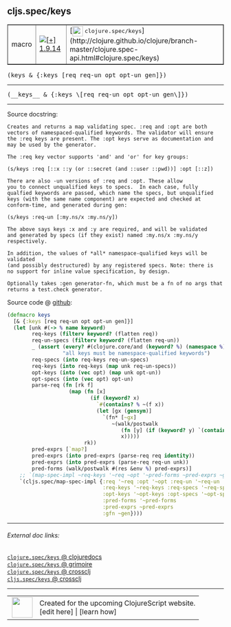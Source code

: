 ## cljs.spec/keys



 <table border="1">
<tr>
<td>macro</td>
<td><a href="https://github.com/cljsinfo/cljs-api-docs/tree/1.9.14"><img valign="middle" alt="[+] 1.9.14" title="Added in 1.9.14" src="https://img.shields.io/badge/+-1.9.14-lightgrey.svg"></a> </td>
<td>
[<img height="24px" valign="middle" src="http://i.imgur.com/1GjPKvB.png"> <samp>clojure.spec/keys</samp>](http://clojure.github.io/clojure/branch-master/clojure.spec-api.html#clojure.spec/keys)
</td>
</tr>
</table>

<samp>(keys & {:keys \[req req-un opt opt-un gen\]})</samp><br>

---

 <samp>
(__keys__ & {:keys \[req req-un opt opt-un gen\]})<br>
</samp>

---





Source docstring:

```
Creates and returns a map validating spec. :req and :opt are both
vectors of namespaced-qualified keywords. The validator will ensure
the :req keys are present. The :opt keys serve as documentation and
may be used by the generator.

The :req key vector supports 'and' and 'or' for key groups:

(s/keys :req [::x ::y (or ::secret (and ::user ::pwd))] :opt [::z])

There are also -un versions of :req and :opt. These allow
you to connect unqualified keys to specs.  In each case, fully
qualfied keywords are passed, which name the specs, but unqualified
keys (with the same name component) are expected and checked at
conform-time, and generated during gen:

(s/keys :req-un [:my.ns/x :my.ns/y])

The above says keys :x and :y are required, and will be validated
and generated by specs (if they exist) named :my.ns/x :my.ns/y
respectively.

In addition, the values of *all* namespace-qualified keys will be validated
(and possibly destructured) by any registered specs. Note: there is
no support for inline value specification, by design.

Optionally takes :gen generator-fn, which must be a fn of no args that
returns a test.check generator.
```


Source code @ [github]():

```clj
(defmacro keys
  [& {:keys [req req-un opt opt-un gen]}]
  (let [unk #(-> % name keyword)
        req-keys (filterv keyword? (flatten req))
        req-un-specs (filterv keyword? (flatten req-un))
        _ (assert (every? #(clojure.core/and (keyword? %) (namespace %)) (concat req-keys req-un-specs opt opt-un))
                  "all keys must be namespace-qualified keywords")
        req-specs (into req-keys req-un-specs)
        req-keys (into req-keys (map unk req-un-specs))
        opt-keys (into (vec opt) (map unk opt-un))
        opt-specs (into (vec opt) opt-un)
        parse-req (fn [rk f]
                    (map (fn [x]
                           (if (keyword? x)
                             `#(contains? % ~(f x))
                             (let [gx (gensym)]
                               `(fn* [~gx]
                                  ~(walk/postwalk
                                     (fn [y] (if (keyword? y) `(contains? ~gx ~(f y)) y))
                                     x)))))
                         rk))
        pred-exprs [`map?]
        pred-exprs (into pred-exprs (parse-req req identity))
        pred-exprs (into pred-exprs (parse-req req-un unk))
        pred-forms (walk/postwalk #(res &env %) pred-exprs)]
    ;; `(map-spec-impl ~req-keys '~req ~opt '~pred-forms ~pred-exprs ~gen)
    `(cljs.spec/map-spec-impl {:req '~req :opt '~opt :req-un '~req-un :opt-un '~opt-un
                               :req-keys '~req-keys :req-specs '~req-specs
                               :opt-keys '~opt-keys :opt-specs '~opt-specs
                               :pred-forms '~pred-forms
                               :pred-exprs ~pred-exprs
                               :gfn ~gen})))
```

<!--
Repo - tag - source tree - lines:

 <pre>

</pre>

-->

---



###### External doc links:

[`clojure.spec/keys` @ clojuredocs](http://clojuredocs.org/clojure.spec/keys)<br>
[`clojure.spec/keys` @ grimoire](http://conj.io/store/v1/org.clojure/clojure/1.7.0-beta3/clj/clojure.spec/keys/)<br>
[`clojure.spec/keys` @ crossclj](http://crossclj.info/fun/clojure.spec/keys.html)<br>
[`cljs.spec/keys` @ crossclj](http://crossclj.info/fun/cljs.spec/keys.html)<br>

---

 <table>
<tr><td>
<img valign="middle" align="right" width="48px" src="http://i.imgur.com/Hi20huC.png">
</td><td>
Created for the upcoming ClojureScript website.<br>
[edit here] | [learn how]
</td></tr></table>

[edit here]:https://github.com/cljsinfo/cljs-api-docs/blob/master/cljsdoc/cljs.spec/keys.cljsdoc
[learn how]:https://github.com/cljsinfo/cljs-api-docs/wiki/cljsdoc-files

<!--

This information was too distracting to show to readers, but I'll leave it
commented here since it is helpful to:

- pretty-print the data used to generate this document
- and show how to retrieve that data



The API data for this symbol:

```clj
{:ns "cljs.spec",
 :name "keys",
 :signature ["[& {:keys [req req-un opt opt-un gen]}]"],
 :name-encode "keys",
 :history [["+" "1.9.14"]],
 :type "macro",
 :clj-equiv {:full-name "clojure.spec/keys",
             :url "http://clojure.github.io/clojure/branch-master/clojure.spec-api.html#clojure.spec/keys"},
 :full-name-encode "cljs.spec/keys",
 :source {:code "(defmacro keys\n  [& {:keys [req req-un opt opt-un gen]}]\n  (let [unk #(-> % name keyword)\n        req-keys (filterv keyword? (flatten req))\n        req-un-specs (filterv keyword? (flatten req-un))\n        _ (assert (every? #(clojure.core/and (keyword? %) (namespace %)) (concat req-keys req-un-specs opt opt-un))\n                  \"all keys must be namespace-qualified keywords\")\n        req-specs (into req-keys req-un-specs)\n        req-keys (into req-keys (map unk req-un-specs))\n        opt-keys (into (vec opt) (map unk opt-un))\n        opt-specs (into (vec opt) opt-un)\n        parse-req (fn [rk f]\n                    (map (fn [x]\n                           (if (keyword? x)\n                             `#(contains? % ~(f x))\n                             (let [gx (gensym)]\n                               `(fn* [~gx]\n                                  ~(walk/postwalk\n                                     (fn [y] (if (keyword? y) `(contains? ~gx ~(f y)) y))\n                                     x)))))\n                         rk))\n        pred-exprs [`map?]\n        pred-exprs (into pred-exprs (parse-req req identity))\n        pred-exprs (into pred-exprs (parse-req req-un unk))\n        pred-forms (walk/postwalk #(res &env %) pred-exprs)]\n    ;; `(map-spec-impl ~req-keys '~req ~opt '~pred-forms ~pred-exprs ~gen)\n    `(cljs.spec/map-spec-impl {:req '~req :opt '~opt :req-un '~req-un :opt-un '~opt-un\n                               :req-keys '~req-keys :req-specs '~req-specs\n                               :opt-keys '~opt-keys :opt-specs '~opt-specs\n                               :pred-forms '~pred-forms\n                               :pred-exprs ~pred-exprs\n                               :gfn ~gen})))",
          :title "Source code",
          :repo "clojurescript",
          :tag "r1.9.36",
          :filename "src/main/cljs/cljs/spec.cljc",
          :lines [91 149],
          :url "https://github.com/clojure/clojurescript/blob/r1.9.36/src/main/cljs/cljs/spec.cljc#L91-L149"},
 :usage ["(keys & {:keys [req req-un opt opt-un gen]})"],
 :full-name "cljs.spec/keys",
 :docstring "Creates and returns a map validating spec. :req and :opt are both\nvectors of namespaced-qualified keywords. The validator will ensure\nthe :req keys are present. The :opt keys serve as documentation and\nmay be used by the generator.\n\nThe :req key vector supports 'and' and 'or' for key groups:\n\n(s/keys :req [::x ::y (or ::secret (and ::user ::pwd))] :opt [::z])\n\nThere are also -un versions of :req and :opt. These allow\nyou to connect unqualified keys to specs.  In each case, fully\nqualfied keywords are passed, which name the specs, but unqualified\nkeys (with the same name component) are expected and checked at\nconform-time, and generated during gen:\n\n(s/keys :req-un [:my.ns/x :my.ns/y])\n\nThe above says keys :x and :y are required, and will be validated\nand generated by specs (if they exist) named :my.ns/x :my.ns/y\nrespectively.\n\nIn addition, the values of *all* namespace-qualified keys will be validated\n(and possibly destructured) by any registered specs. Note: there is\nno support for inline value specification, by design.\n\nOptionally takes :gen generator-fn, which must be a fn of no args that\nreturns a test.check generator.",
 :cljsdoc-url "https://github.com/cljsinfo/cljs-api-docs/blob/master/cljsdoc/cljs.spec/keys.cljsdoc"}

```

Retrieve the API data for this symbol:

```clj
;; from Clojure REPL
(require '[clojure.edn :as edn])
(-> (slurp "https://raw.githubusercontent.com/cljsinfo/cljs-api-docs/catalog/cljs-api.edn")
    (edn/read-string)
    (get-in [:symbols "cljs.spec/keys"]))
```

-->
